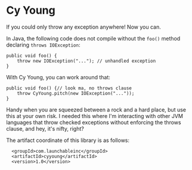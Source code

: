 # Cy Young
If you could only throw any exception anywhere!  Now you can.

In Java, the following code does not compile without the `foo()` method declaring `throws IOException`: 
```
public void foo() {
    throw new IOException("..."); // unhandled exception
}
```

With Cy Young, you can work around that:
```
public void foo() {// look ma, no throws clause
    throw CyYoung.pitch(new IOException("..."));
}
```

Handy when you are squeezed between a rock and a hard place, but use this at your own risk.
I needed this where I'm interacting with other JVM languages that throw
checked exceptions without enforcing the throws clause, and hey, it's nifty, right?

The artifact coordinate of this library is as follows:

```
  <groupId>com.launchableinc</groupId>
  <artifactId>cyyoung</artifactId>
  <version>1.0</version>
```
